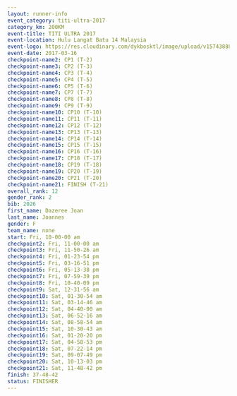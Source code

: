 ```yaml
---
layout: runner-info 
event_category: titi-ultra-2017 
category_km: 200KM 
event-title: TITI ULTRA 2017 
event-location: Hulu Langat Batu 14 Malaysia 
event-logo: https://res.cloudinary.com/dykbosktl/image/upload/v1574388892/Logo/titi250km_2017_logo_vstx0h.jpg 
event-date: 2017-03-16 
checkpoint-name2: CP1 (T-2) 
checkpoint-name3: CP2 (T-3) 
checkpoint-name4: CP3 (T-4) 
checkpoint-name5: CP4 (T-5) 
checkpoint-name6: CP5 (T-6) 
checkpoint-name7: CP7 (T-7) 
checkpoint-name8: CP8 (T-8) 
checkpoint-name9: CP9 (T-9) 
checkpoint-name10: CP10 (T-10) 
checkpoint-name11: CP11 (T-11) 
checkpoint-name12: CP12 (T-12) 
checkpoint-name13: CP13 (T-13) 
checkpoint-name14: CP14 (T-14) 
checkpoint-name15: CP15 (T-15) 
checkpoint-name16: CP16 (T-16) 
checkpoint-name17: CP18 (T-17) 
checkpoint-name18: CP19 (T-18) 
checkpoint-name19: CP20 (T-19) 
checkpoint-name20: CP21 (T-20) 
checkpoint-name21: FINISH (T-21) 
overall_rank: 12
gender_rank: 2
bib: 2026
first_name: Dazeree Joan
last_name: Joannes
gender: F
team_name: none
start: Fri, 10-00-00 am
checkpoint2: Fri, 11-00-00 am
checkpoint3: Fri, 11-50-26 am
checkpoint4: Fri, 01-23-54 pm
checkpoint5: Fri, 03-16-51 pm
checkpoint6: Fri, 05-13-38 pm
checkpoint7: Fri, 07-59-39 pm
checkpoint8: Fri, 10-40-09 pm
checkpoint9: Sat, 12-31-56 am
checkpoint10: Sat, 01-30-54 am
checkpoint11: Sat, 03-14-46 am
checkpoint12: Sat, 04-40-00 am
checkpoint13: Sat, 06-52-16 am
checkpoint14: Sat, 08-58-54 am
checkpoint15: Sat, 10-30-43 am
checkpoint16: Sat, 01-20-20 pm
checkpoint17: Sat, 04-58-53 pm
checkpoint18: Sat, 07-22-14 pm
checkpoint19: Sat, 09-07-49 pm
checkpoint20: Sat, 10-13-03 pm
checkpoint21: Sat, 11-48-42 pm
finish: 37-48-42
status: FINISHER
---
```

